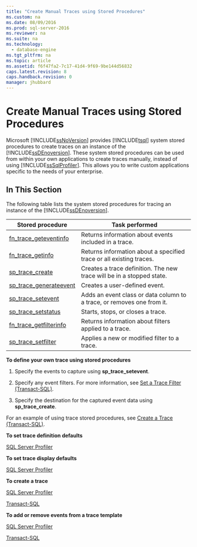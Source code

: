 ```yaml
---
title: "Create Manual Traces using Stored Procedures"
ms.custom: na
ms.date: 08/09/2016
ms.prod: sql-server-2016
ms.reviewer: na
ms.suite: na
ms.technology: 
  - database-engine
ms.tgt_pltfrm: na
ms.topic: article
ms.assetid: f6f47fa2-7c17-41d4-9f69-9be144d56832
caps.latest.revision: 8
caps.handback.revision: 0
manager: jhubbard
---
```

# Create Manual Traces using Stored Procedures
Microsoft [!INCLUDE[ssNoVersion](../../Topics/TopicNameContainA/tokens/ssNoVersion_md.md)] provides [!INCLUDE[tsql](../../Topics/TopicNameContainA/tokens/tsql_md.md)] system stored procedures to create traces on an instance of the [!INCLUDE[ssDEnoversion](../../Topics/TopicNameContainA/tokens/ssDEnoversion_md.md)]. These system stored procedures can be used from within your own applications to create traces manually, instead of using [!INCLUDE[ssSqlProfiler](../../Topics/TopicNameContainA/tokens/ssSqlProfiler_md.md)]. This allows you to write custom applications specific to the needs of your enterprise.  
  
## In This Section  
 The following table lists the system stored procedures for tracing an instance of the [!INCLUDE[ssDEnoversion](../../Topics/TopicNameContainA/tokens/ssDEnoversion_md.md)].  
  
|Stored procedure|Task performed|  
|----------------------|--------------------|  
|[fn_trace_geteventinfo](assetId:///5b1c858a-ca43-4e2b-9d67-8654daaf0cc5)|Returns information about events included in a trace.|  
|[fn_trace_getinfo](assetId:///04b140fe-110a-47b8-98b5-e4c161beb6c9)|Returns information about a specified trace or all existing traces.|  
|[sp_trace_create](assetId:///f3a43597-4c5a-4520-bcab-becdbbf81d2e)|Creates a trace definition. The new trace will be in a stopped state.|  
|[sp_trace_generateevent](assetId:///3ef05bfb-b467-4403-89cc-6e77ef9247dd)|Creates a user-defined event.|  
|[sp_trace_setevent](assetId:///7662d1d9-6d0f-443a-b011-c901a8b77a44)|Adds an event class or data column to a trace, or removes one from it.|  
|[sp_trace_setstatus](assetId:///29e7a7d7-b9c1-414a-968a-fc247769750d)|Starts, stops, or closes a trace.|  
|[fn_trace_getfilterinfo](assetId:///09fe4a28-ff8a-4655-9da1-4654d5bc514d)|Returns information about filters applied to a trace.|  
|[sp_trace_setfilter](assetId:///11e7c7ac-a581-4a64-bb15-9272d5c1f7ac)|Applies a new or modified filter to a trace.|  
  
 **To define your own trace using stored procedures**  
  
1.  Specify the events to capture using **sp_trace_setevent**.  
  
2.  Specify any event filters. For more information, see [Set a Trace Filter (Transact-SQL)](../../Topics/TopicNameContainA/Set-a-Trace-Filter--Transact-SQL-.md).  
  
3.  Specify the destination for the captured event data using **sp_trace_create**.  
  
 For an example of using trace stored procedures, see [Create a Trace (Transact-SQL)](../../Topics/TopicNameContainA/Create-a-Trace--Transact-SQL-.md).  
  
 **To set trace definition defaults**  
  
 [SQL Server Profiler](../../Topics/TopicNameNotContainA/Set-Trace-Definition-Defaults--SQL-Server-Profiler-.md)  
  
 **To set trace display defaults**  
  
 [SQL Server Profiler](../../Topics/TopicNameNotContainA/Set-Trace-Display-Defaults--SQL-Server-Profiler-.md)  
  
 **To create a trace**  
  
 [SQL Server Profiler](../../Topics/TopicNameContainA/Create-a-Trace--SQL-Server-Profiler-.md)  
  
 [Transact-SQL](../../Topics/TopicNameContainA/Create-a-Trace--Transact-SQL-.md)  
  
 **To add or remove events from a trace template**  
  
 [SQL Server Profiler](../../Topics/TopicNameContainA/Specify-Events-and-Data-Columns-for-a-Trace-File--SQL-Server-Profiler-.md)  
  
 [Transact-SQL](assetId:///7662d1d9-6d0f-443a-b011-c901a8b77a44)